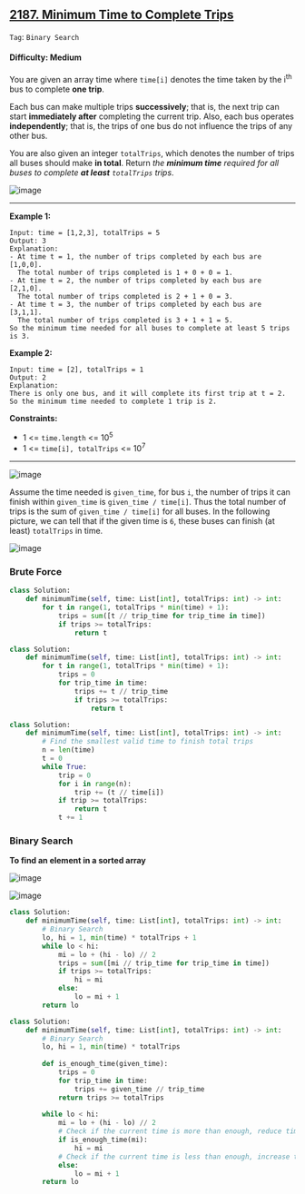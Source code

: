 ## [2187. Minimum Time to Complete Trips](https://leetcode.com/problems/minimum-time-to-complete-trips/)

```Tag```: ```Binary Search```

#### Difficulty: Medium

You are given an array time where ```time[i]``` denotes the time taken by the i<sup>th</sup> bus to complete __one trip__.

Each bus can make multiple trips __successively__; that is, the next trip can start __immediately after__ completing the current trip. Also, each bus operates __independently__; that is, the trips of one bus do not influence the trips of any other bus.

You are also given an integer ```totalTrips```, which denotes the number of trips all buses should make __in total__. Return _the __minimum time__ required for all buses to complete __at least__ ```totalTrips``` trips_.

![image](https://user-images.githubusercontent.com/35042430/223311330-9be12b5f-6290-480a-9e37-ba10f5c38b93.png)

---

__Example 1:__
```
Input: time = [1,2,3], totalTrips = 5
Output: 3
Explanation:
- At time t = 1, the number of trips completed by each bus are [1,0,0]. 
  The total number of trips completed is 1 + 0 + 0 = 1.
- At time t = 2, the number of trips completed by each bus are [2,1,0]. 
  The total number of trips completed is 2 + 1 + 0 = 3.
- At time t = 3, the number of trips completed by each bus are [3,1,1]. 
  The total number of trips completed is 3 + 1 + 1 = 5.
So the minimum time needed for all buses to complete at least 5 trips is 3.
```

__Example 2:__
```
Input: time = [2], totalTrips = 1
Output: 2
Explanation:
There is only one bus, and it will complete its first trip at t = 2.
So the minimum time needed to complete 1 trip is 2.
```

__Constraints:__

- 1 <= ```time.length``` <= 10<sup>5</sup>
- 1 <= ```time[i], totalTrips``` <= 10<sup>7</sup>

---

![image](https://leetcode.com/problems/minimum-time-to-complete-trips/Figures/2187/1.png)

Assume the time needed is ```given_time```, for bus ```i```, the number of trips it can finish within ```given_time``` is ```given_time / time[i]```. Thus the total number of trips is the sum of ```given_time / time[i]``` for all buses. In the following picture, we can tell that if the given time is ```6```, these buses can finish (at least) ```totalTrips``` in time.

![image](https://leetcode.com/problems/minimum-time-to-complete-trips/Figures/2187/2.png)

### Brute Force

```Python
class Solution:
    def minimumTime(self, time: List[int], totalTrips: int) -> int:
        for t in range(1, totalTrips * min(time) + 1):
            trips = sum([t // trip_time for trip_time in time])
            if trips >= totalTrips:
                return t
```

```Python
class Solution:
    def minimumTime(self, time: List[int], totalTrips: int) -> int:
        for t in range(1, totalTrips * min(time) + 1):
            trips = 0
            for trip_time in time:
                trips += t // trip_time
                if trips >= totalTrips:
                    return t
```

```Python
class Solution:
    def minimumTime(self, time: List[int], totalTrips: int) -> int:
        # Find the smallest valid time to finish total trips
        n = len(time)
        t = 0
        while True:
            trip = 0
            for i in range(n):
                trip += (t // time[i])
            if trip >= totalTrips:
                return t
            t += 1
```

### Binary Search

__To find an element in a sorted array__

![image](https://leetcode.com/problems/minimum-time-to-complete-trips/Figures/2187/3.png)

![image](https://leetcode.com/problems/minimum-time-to-complete-trips/Figures/2187/4.png)

```Python
class Solution:
    def minimumTime(self, time: List[int], totalTrips: int) -> int:
        # Binary Search
        lo, hi = 1, min(time) * totalTrips + 1 
        while lo < hi:
            mi = lo + (hi - lo) // 2
            trips = sum([mi // trip_time for trip_time in time])
            if trips >= totalTrips:
                hi = mi
            else:
                lo = mi + 1
        return lo
```

```Python
class Solution:
    def minimumTime(self, time: List[int], totalTrips: int) -> int:
        # Binary Search
        lo, hi = 1, min(time) * totalTrips
        
        def is_enough_time(given_time):
            trips = 0
            for trip_time in time:
                trips += given_time // trip_time
            return trips >= totalTrips
        
        while lo < hi:
            mi = lo + (hi - lo) // 2
            # Check if the current time is more than enough, reduce time needed
            if is_enough_time(mi):
                hi = mi
            # Check if the current time is less than enough, increase time needed
            else:
                lo = mi + 1
        return lo
```
